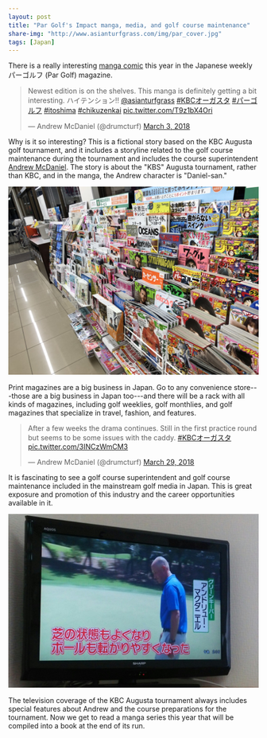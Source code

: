```yaml
---
layout: post
title: "Par Golf's Impact manga, media, and golf course maintenance"
share-img: "http://www.asianturfgrass.com/img/par_cover.jpg"
tags: [Japan]
---
```


There is a really interesting [manga comic](https://en.wikipedia.org/wiki/Manga) this year in the Japanese weekly パーゴルフ (Par Golf) magazine.

<blockquote class="twitter-tweet" data-lang="en"><p lang="ja" dir="ltr">Newest edition is on the shelves. This manga is definitely getting a bit interesting. ハイテンション‼️ <a href="https://twitter.com/asianturfgrass?ref_src=twsrc%5Etfw">@asianturfgrass</a> <a href="https://twitter.com/hashtag/KBC%E3%82%AA%E3%83%BC%E3%82%AC%E3%82%B9%E3%82%BF?src=hash&amp;ref_src=twsrc%5Etfw">#KBCオーガスタ</a> <a href="https://twitter.com/hashtag/%E3%83%91%E3%83%BC%E3%82%B4%E3%83%AB%E3%83%95?src=hash&amp;ref_src=twsrc%5Etfw">#パーゴルフ</a> <a href="https://twitter.com/hashtag/itoshima?src=hash&amp;ref_src=twsrc%5Etfw">#itoshima</a> <a href="https://twitter.com/hashtag/chikuzenkai?src=hash&amp;ref_src=twsrc%5Etfw">#chikuzenkai</a> <a href="https://t.co/T9z1bX4Ori">pic.twitter.com/T9z1bX4Ori</a></p>&mdash; Andrew McDaniel (@drumcturf) <a href="https://twitter.com/drumcturf/status/969937627464941568?ref_src=twsrc%5Etfw">March 3, 2018</a></blockquote>
<script async src="https://platform.twitter.com/widgets.js" charset="utf-8"></script>

Why is it so interesting? This is a fictional story based on the KBC Augusta golf tournament, and it includes a storyline related to the golf course maintenance during the tournament and includes the course superintendent [Andrew McDaniel](https://twitter.com/drumcturf). The story is about the "KBS" Augusta tournament, rather than KBC, and in the manga, the Andrew character is "Daniel-san."

![magazines at konbini](/img/magazine_shelves.jpg)

Print magazines are a big business in Japan. Go to any convenience store---those are a big business in Japan too---and there will be a rack with all kinds of magazines, including golf weeklies, golf monthlies, and golf magazines that specialize in travel, fashion, and features.

<blockquote class="twitter-tweet" data-lang="en"><p lang="en" dir="ltr">After a few weeks the drama continues. Still in the first practice round but seems to be some issues with the caddy. <a href="https://twitter.com/hashtag/KBC%E3%82%AA%E3%83%BC%E3%82%AC%E3%82%B9%E3%82%BF?src=hash&amp;ref_src=twsrc%5Etfw">#KBCオーガスタ</a> <a href="https://t.co/3INCzWmCM3">pic.twitter.com/3INCzWmCM3</a></p>&mdash; Andrew McDaniel (@drumcturf) <a href="https://twitter.com/drumcturf/status/979488785493737473?ref_src=twsrc%5Etfw">March 29, 2018</a></blockquote>
<script async src="https://platform.twitter.com/widgets.js" charset="utf-8"></script>

It is fascinating to see a golf course superintendent and golf course maintenance included in the mainstream golf media in Japan. This is great exposure and promotion of this industry and the career opportunities available in it.

![Andrew McDaniel tv segment](/img/dru_tv.jpg)

The television coverage of the KBC Augusta tournament always includes special features about Andrew and the course preparations for the tournament. Now we get to read a manga series this year that will be compiled into a book at the end of its run.




